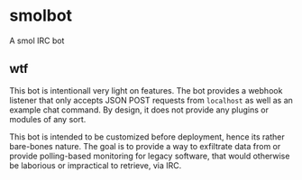 # smolbot

A smol IRC bot

## wtf

This bot is intentionall very light on features.  The bot provides a webhook listener that only accepts JSON POST requests from `localhost` as well as an example chat command.  By design, it does not provide any plugins or modules of any sort.

This bot is intended to be customized before deployment, hence its rather bare-bones nature.  The goal is to provide a way to exfiltrate data from or provide polling-based monitoring for legacy software, that would otherwise be laborious or impractical to retrieve, via IRC.
